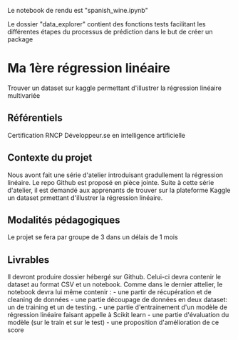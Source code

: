 Le notebook de rendu est "spanish_wine.ipynb"

Le dossier "data_explorer" contient des fonctions tests facilitant les différentes étapes du processus de prédiction dans le but de créer un package

Ma 1ère régression linéaire
===

Trouver un dataset sur kaggle permettant d'illustrer la régression linéaire multivariée

Référentiels
---

Certification RNCP Développeur.se en intelligence artificielle

Contexte du projet
---

Nous avont fait une série d'atelier introduisant gradullement la régression linéaire. Le repo Github est proposé en pièce jointe. Suite à cette série d'atelier, il est demandé aux apprenants de trouver sur la plateforme Kaggle un dataset prmettant d'illustrer la régression linéaire.

Modalités pédagogiques
---

Le projet se fera par groupe de 3 dans un délais de 1 mois

Livrables
---

Il devront produire dossier hébergé sur Github. Celui-ci devra contenir le dataset au format CSV et un notebook. Comme dans le dernier attelier, le notebook devra lui même contenir : - une partir de récupération et de cleaning de données - une partie découpage de données en deux dataset: un de training et un de testing. - une partie d'entrainement d'un modèle de régression linéaire faisant appelle à Scikit learn - une partie d'évaluation du modèle (sur le train et sur le test) - une proposition d'amélioration de ce score